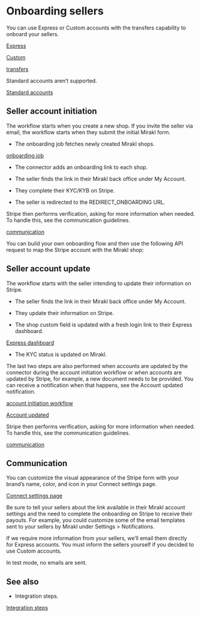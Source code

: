 # Onboarding sellers

You can use Express or Custom accounts with the transfers capability to onboard your sellers.

[Express](/connect/express-accounts)

[Custom](/connect/custom-accounts)

[transfers](/connect/account-capabilities#transfers)

Standard accounts aren’t supported.

[Standard accounts](/connect/standard-accounts)

## Seller account initiation

The workflow starts when you create a new shop. If you invite the seller via email, the workflow starts when they submit the initial Mirakl form.

- The onboarding job fetches newly created Mirakl shops.

[onboarding job](/connectors/mirakl/reference#onboarding)

- The connector adds an onboarding link to each shop.

- The seller finds the link in their Mirakl back office under My Account.

- They complete their KYC/KYB on Stripe.

- The seller is redirected to the REDIRECT_ONBOARDING URL.

Stripe then performs verification, asking for more information when needed. To handle this, see the communication guidelines.

[communication](#communication)

You can build your own onboarding flow and then use the following API request to map the Stripe account with the Mirakl shop:

## Seller account update

The workflow starts with the seller intending to update their information on Stripe.

- The seller finds the link in their Mirakl back office under My Account.

- They update their information on Stripe.

- The shop custom field is updated with a fresh login link to their Express dashboard.

[Express dashboard](/connect/express-dashboard)

- The KYC status is updated on Mirakl.

The last two steps are also performed when accounts are updated by the connector during the account initiation workflow or when accounts are updated by Stripe, for example, a new document needs to be provided. You can receive a notification when that happens, see the Account updated notification.

[account initiation workflow](#account-initiation-workflow)

[Account updated](/connectors/mirakl/reference#account-updated)

Stripe then performs verification, asking for more information when needed. To handle this, see the communication guidelines.

[communication](#communication)

## Communication

You can customize the visual appearance of the Stripe form with your brand’s name, color, and icon in your Connect settings page.

[Connect settings page](https://dashboard.stripe.com/account/applications/settings)

Be sure to tell your sellers about the link available in their Mirakl account settings and the need to complete the onboarding on Stripe to receive their payouts. For example, you could customize some of the email templates sent to your sellers by Mirakl under Settings > Notifications.

If we require more information from your sellers, we’ll email them directly for Express accounts. You must inform the sellers yourself if you decided to use Custom accounts.

In test mode, no emails are sent.

## See also

- Integration steps.

[Integration steps](/connectors/mirakl#integration-steps)
